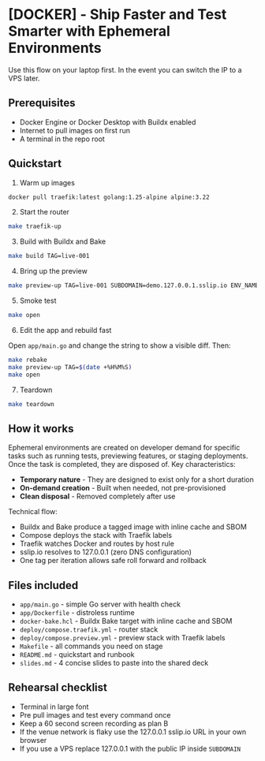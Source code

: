 # [DOCKER] - Ship Faster and Test Smarter with Ephemeral Environments

Use this flow on your laptop first. In the event you can switch the IP to a VPS later.

## Prerequisites

- Docker Engine or Docker Desktop with Buildx enabled
- Internet to pull images on first run
- A terminal in the repo root

## Quickstart

1. Warm up images

```bash
docker pull traefik:latest golang:1.25-alpine alpine:3.22
```

2. Start the router

```bash
make traefik-up
```

3. Build with Buildx and Bake

```bash
make build TAG=live-001
```

4. Bring up the preview

```bash
make preview-up TAG=live-001 SUBDOMAIN=demo.127.0.0.1.sslip.io ENV_NAME=demo
```

5. Smoke test

```bash
make open
```

6. Edit the app and rebuild fast

Open `app/main.go` and change the string to show a visible diff. Then:

```bash
make rebake
make preview-up TAG=$(date +%H%M%S)
make open
```

7. Teardown

```bash
make teardown
```

## How it works

Ephemeral environments are created on developer demand for specific tasks such as running tests, previewing features, or staging deployments. Once the task is completed, they are disposed of. Key characteristics:

- **Temporary nature** - They are designed to exist only for a short duration
- **On-demand creation** - Built when needed, not pre-provisioned
- **Clean disposal** - Removed completely after use

Technical flow:

- Buildx and Bake produce a tagged image with inline cache and SBOM
- Compose deploys the stack with Traefik labels
- Traefik watches Docker and routes by host rule
- sslip.io resolves to 127.0.0.1 (zero DNS configuration)
- One tag per iteration allows safe roll forward and rollback

## Files included

- `app/main.go` - simple Go server with health check
- `app/Dockerfile` - distroless runtime
- `docker-bake.hcl` - Buildx Bake target with inline cache and SBOM
- `deploy/compose.traefik.yml` - router stack
- `deploy/compose.preview.yml` - preview stack with Traefik labels
- `Makefile` - all commands you need on stage
- `README.md` - quickstart and runbook
- `slides.md` - 4 concise slides to paste into the shared deck

## Rehearsal checklist

- Terminal in large font
- Pre pull images and test every command once
- Keep a 60 second screen recording as plan B
- If the venue network is flaky use the 127.0.0.1 sslip.io URL in your own browser
- If you use a VPS replace 127.0.0.1 with the public IP inside `SUBDOMAIN`

